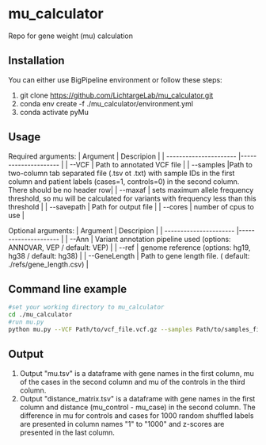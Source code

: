 # mu_calculator
Repo for gene weight (mu) calculation 

## Installation
You can either use BigPipeline environment or follow these steps:
1. git clone https://github.com/LichtargeLab/mu_calculator.git
2. conda env create -f ./mu_calculator/environment.yml
3. conda activate pyMu


## Usage
Required arguments:
| Argument                | Descripion |
| ---------------------- |--------------------- |
| --VCF                | Path to annotated VCF file |
| --samples            |Path to two-column tab separated file (.tsv ot .txt) with sample IDs in the first column and patient labels (cases=1, controls=0) in the second column. There should be no header row|
| --maxaf  | sets maximum allele frequency threshold, so mu will be calculated for variants with frequency less than this threshold |
| --savepath           | Path for output file |
| --cores              | number of cpus to use |

Optional arguments:
| Argument                 | Descripion |
| ---------------------- |--------------------- |
| --Ann      | Variant annotation pipeline used (options: ANNOVAR, VEP / default: VEP) |
| --ref      | genome reference (options: hg19, hg38 / default: hg38) |
| --GeneLength      | Path to gene length file. ( default: ./refs/gene_length.csv) |



## Command line example
```bash
#set your working directory to mu_calculator
cd ./mu_calculator
#run mu.py
python mu.py --VCF Path/to/vcf_file.vcf.gz --samples Path/to/samples_file.tsv --savepath save/directory/ --cores 20 --maxaf 0.01
```

## Output
1. Output "mu.tsv" is a dataframe with gene names in the first column, mu of the cases in the second column and mu of the controls in the third column.
2. Output "distance_matrix.tsv" is a dataframe with gene names in the first column and distance (mu_control - mu_case) in the second column. The difference in mu for controls and cases for 1000 random shuffled labels are presented in column names "1" to "1000" and z-scores are presented in the last column.



